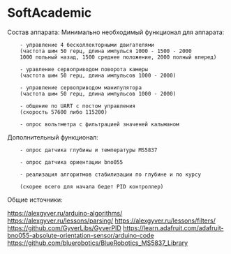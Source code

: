# SoftAcademic

Состав аппарата:
Минимально необходимый функционал для аппарата:

        - управление 4 бесколлекторными двигателями 
        (частота шим 50 герц, длина импулься 1000 - 1500 - 2000
        1000 польный назад, 1500 среднее положение, 2000 полный вперед)

        - уравление сервоприводом поворота камеры
        (частота шим 50 герц, длина импульсов 1000 - 2000)

        - управление сервоприводом манипулятора 
        (частота шим 50 герц, длина импульсов 1000 - 2000)

        - общение по UART с постом управления 
        (скорость 57600 либо 115200)

        - опрос вольтметра с фильтрацией значеней кальманом 

Дополнительный функционал:

        - опрос датчика глубины и температуры MS5837

        - опрос датчика ориентации bno055

        - реализация алгоритмов стабилизации по глубине и по курсу 

        (скорее всего для начала бедет PID контроллер)

        
Общие источники:

https://alexgyver.ru/arduino-algorithms/
https://alexgyver.ru/lessons/parsing/
https://alexgyver.ru/lessons/filters/
https://github.com/GyverLibs/GyverPID
https://learn.adafruit.com/adafruit-bno055-absolute-orientation-sensor/arduino-code
https://github.com/bluerobotics/BlueRobotics_MS5837_Library

